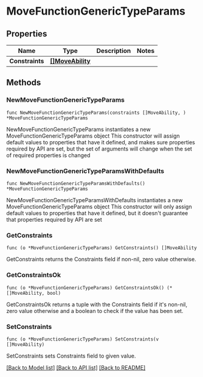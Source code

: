 # MoveFunctionGenericTypeParams

## Properties

Name | Type | Description | Notes
------------ | ------------- | ------------- | -------------
**Constraints** | [**[]MoveAbility**](MoveAbility.md) |  | 

## Methods

### NewMoveFunctionGenericTypeParams

`func NewMoveFunctionGenericTypeParams(constraints []MoveAbility, ) *MoveFunctionGenericTypeParams`

NewMoveFunctionGenericTypeParams instantiates a new MoveFunctionGenericTypeParams object
This constructor will assign default values to properties that have it defined,
and makes sure properties required by API are set, but the set of arguments
will change when the set of required properties is changed

### NewMoveFunctionGenericTypeParamsWithDefaults

`func NewMoveFunctionGenericTypeParamsWithDefaults() *MoveFunctionGenericTypeParams`

NewMoveFunctionGenericTypeParamsWithDefaults instantiates a new MoveFunctionGenericTypeParams object
This constructor will only assign default values to properties that have it defined,
but it doesn't guarantee that properties required by API are set

### GetConstraints

`func (o *MoveFunctionGenericTypeParams) GetConstraints() []MoveAbility`

GetConstraints returns the Constraints field if non-nil, zero value otherwise.

### GetConstraintsOk

`func (o *MoveFunctionGenericTypeParams) GetConstraintsOk() (*[]MoveAbility, bool)`

GetConstraintsOk returns a tuple with the Constraints field if it's non-nil, zero value otherwise
and a boolean to check if the value has been set.

### SetConstraints

`func (o *MoveFunctionGenericTypeParams) SetConstraints(v []MoveAbility)`

SetConstraints sets Constraints field to given value.



[[Back to Model list]](../README.md#documentation-for-models) [[Back to API list]](../README.md#documentation-for-api-endpoints) [[Back to README]](../README.md)


